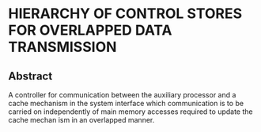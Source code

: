 # HIERARCHY OF CONTROL STORES FOR OVERLAPPED DATA TRANSMISSION

## Abstract
A controller for communication between the auxiliary processor and a cache mechanism in the system interface which communication is to be carried on independently of main memory accesses required to update the cache mechan ism in an overlapped manner.